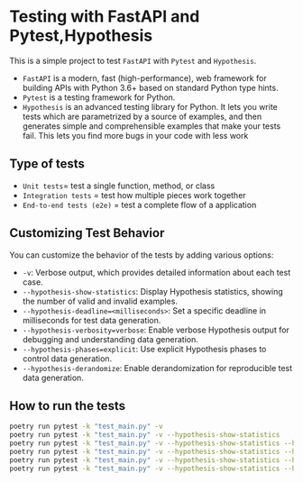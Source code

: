 # Testing with FastAPI and Pytest,Hypothesis

This is a simple project to test `FastAPI` with `Pytest` and `Hypothesis`.

- `FastAPI` is a modern, fast (high-performance), web framework for building APIs with Python 3.6+ based on standard Python type hints.
- `Pytest` is a testing framework for Python.
- `Hypothesis` is an advanced testing library for Python. It lets you write tests which are parametrized by a source of examples, and then generates simple and comprehensible examples that make your tests fail. This lets you find more bugs in your code with less work

## Type of tests

- `Unit tests`= test a single function, method, or class
- `Integration tests` = test how multiple pieces work together
- `End-to-end tests (e2e)` = test a complete flow of a application


## Customizing Test Behavior

You can customize the behavior of the tests by adding various options:

- `-v`: Verbose output, which provides detailed information about each test case.
- `--hypothesis-show-statistics`: Display Hypothesis statistics, showing the number of valid and invalid examples.
- `--hypothesis-deadline=<milliseconds>`: Set a specific deadline in milliseconds for test data generation.
- `--hypothesis-verbosity=verbose`: Enable verbose Hypothesis output for debugging and understanding data generation.
- `--hypothesis-phases=explicit`: Use explicit Hypothesis phases to control data generation.
- `--hypothesis-derandomize`: Enable derandomization for reproducible test data generation.


## How to run the tests


```bash
poetry run pytest -k "test_main.py" -v
poetry run pytest -k "test_main.py" -v --hypothesis-show-statistics
poetry run pytest -k "test_main.py" -v --hypothesis-show-statistics --hypothesis-deadline=1000
poetry run pytest -k "test_main.py" -v --hypothesis-show-statistics --hypothesis-deadline=1000 --hypothesis-verbosity=verbose
poetry run pytest -k "test_main.py" -v --hypothesis-show-statistics --hypothesis-deadline=1000 --hypothesis-verbosity=verbose --hypothesis-phases=explicit
poetry run pytest -k "test_main.py" -v --hypothesis-show-statistics --hypothesis-deadline=1000 --hypothesis-verbosity=verbose --hypothesis-phases=explicit --hypothesis-derandomize
```
